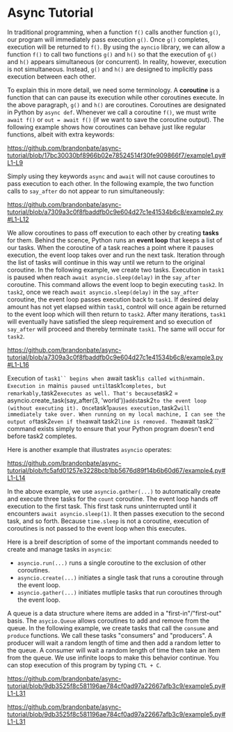 # Async Tutorial

In traditional programming, when a function ```f()``` calls another function ```g()```, our program will
immediately pass execution ```g()```. Once ```g()``` completes, execution will be returned to ```f()```.
By using the ```ayncio``` library, we can allow a function ```f()``` to call two functions ```g()```
and ```h()``` so that the execution of ```g()``` and ```h()``` appears simultaneous (or concurrent).
In reality, however, execution is not simultaneous. Instead, ```g()``` and ```h()``` are designed to
implicitly pass execution between each other.

To explain this in more detail, we need some terminology.
A **coroutine** is a function that can can pause its execution while other coroutines execute.
In the above paragraph, ```g()``` and ```h()``` are coroutines.
Coroutines are designated in Python by ```async def```.
Whenever we call a coroutine ```f()```, we must write ```await f()``` or ```out = await f()```
(if we want to save the coroutine output).
The following example shows how coroutines can behave just like regular functions, albeit with extra keywords:

https://github.com/brandonbate/async-tutorial/blob/17bc30030bf8966b02e78524514f30fe909866f7/example1.py#L1-L9

Simply using they keywords ```async``` and ```await``` will not cause coroutines to pass execution to
each other. In the following example, the two function calls to ```say_after``` do not appear to run
simultaneously:

https://github.com/brandonbate/async-tutorial/blob/a7309a3c0f8fbaddfb0c9e604d27c1e41534b6c8/example2.py#L1-L12

We allow coroutines to pass off execution to each other by creating **tasks** for them.
Behind the scence, Python runs an **event loop** that keeps a list of our tasks.
When the coroutine of a task reaches a point where it pauses execution, the event loop takes over and
run the next task. Iteration through the list of tasks will continue in this way until we return to the
original coroutine. In the following example, we create two tasks.
Execution in ```task1``` is paused when reach ```await asyncio.sleep(delay)``` in the ```say_after```
coroutine.
This command allows the event loop to begin executing ```task2```.
In ```task2```, once we reach ```await asyncio.sleep(delay)``` in the ```say_after```
coroutine, the event loop passes execution back to ```task1```.
If desired delay amount has not yet elapsed within ```task1```, control will once again be returned
to the event loop which will then return to ```task2```. After many iterations, ```task1``` will
eventually have satisfied the sleep requirement and so execution of ```say_after``` will proceed
and thereby terminate ```task1```. The same will occur for ```task2```.

https://github.com/brandonbate/async-tutorial/blob/a7309a3c0f8fbaddfb0c9e604d27c1e41534b6c8/example3.py#L1-L16

Execution of ```task1`` begins when ```await task1``` is called within ```main```.
Execution in ```main``` is paused until ```task1``` completes, but remarkably,
```task2``` executes as well. That's because ```task2 = asyncio.create_task(say_after(3, 'world'))```
adds ```task2``` to the event loop (without executing it). Once ```task1``` pauses execution,
```task2``` will immediately take over.
When running on my local machine, I can see the output of ```task2``` even if the ```await task2``` line is
removed. The ```await task2``` command exists simply to ensure that your Python program doesn't end
before task2 completes.

Here is another example that illustrates ```asyncio``` operates:

https://github.com/brandonbate/async-tutorial/blob/fc5afd01257e3228bcb1bb5676d89f14b6b60d67/example4.py#L1-L14

In the above example, we use ```asyncio.gather(...)``` to automatically create and execute three tasks for
the ```count``` coroutine.
The event loop hands off execution to the first task. This first task runs uninterrupted until it encounters
```await asyncio.sleep(1)```. It then passes execution to the second task, and so forth. Because
```time.sleep``` is not a coroutine, execution of coroutines is not passed to the event loop when this executes.

Here is a breif description of some of the important commands needed to create and manage tasks in ```asyncio```:

* ```asyncio.run(...)``` runs a single coroutine to the exclusion of other coroutines.
* ```asyncio.create(...)``` initiates a single task that runs a coroutine through the event loop.
* ```asyncio.gather(...)``` initiates mutliple tasks that run coroutines through the event loop.

A queue is a data structure where items are added in a "first-in"/"first-out" basis. The ```asycio.Queue``` allows
coroutines to add and remove from the queue. In the following example, we create tasks that call the ```consume```
and ```produce``` functions. We call these tasks "consumers" and "producers". A producer will wait a random length
of time and then add a random letter to the queue. A consumer will wait a random length of time then take an item
from the queue. We use infinite loops to make this behavior continue. You can stop execution of this program by
typing ```CTL + C```.

https://github.com/brandonbate/async-tutorial/blob/9db3525f8c581196ae784cf0ad97a22667afb3c9/example5.py#L1-L31

https://github.com/brandonbate/async-tutorial/blob/9db3525f8c581196ae784cf0ad97a22667afb3c9/example5.py#L1-L31
